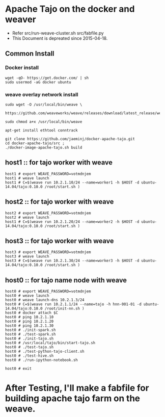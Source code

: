# Apache Tajo on the docker and weaver 


* Refer src/run-weave-cluster.sh src/fabfile.py
* This Document is depreated since 2015-04-18.



## Common Install
### Docker install

    wget -qO- https://get.docker.com/ | sh
    sudo usermod -aG docker ubuntu

### weave overlay network install
    sudo wget -O /usr/local/bin/weave \
      https://github.com/weaveworks/weave/releases/download/latest_release/weave

    sudo chmod a+x /usr/local/bin/weave
    
    apt-get install ethtool conntrack

    git clone https://github.com/jaeminj/docker-apache-tajo.git
    cd docker-apache-tajo/src ; 
    ./docker-image-apache-tajo.sh build


## host1 :: for tajo worker with weave


    host1 # export WEAVE_PASSWORD=votmdnjem
    host1 # weave launch 
    host1 # C=$(weave run 10.2.1.10/24 --name=worker1 -h $HOST -d ubuntu-14.04/tajo:0.10.0 /root/start.sh )



## host2 :: for tajo worker with weave

    host2 # export WEAVE_PASSWORD=votmdnjem
    host2 # weave launch
    host1 # C=$(weave run 10.2.1.20/24 --name=worker2 -h $HOST -d ubuntu-14.04/tajo:0.10.0 /root/start.sh )

## host3 ::  for tajo worker with weave

    
    host3 # export WEAVE_PASSWORD=votmdnjem
    host3 # weave launch
    host3 # C=$(weave run 10.2.1.30/24 --name=worker3 -h $HOST -d ubuntu-14.04/tajo:0.10.0 /root/start.sh )



## host0 :: for tajo name node with weave

    
    host0 # export WEAVE_PASSWORD=votmdnjem
    host0 # weave launch
    host0 # weave launch-dns 10.2.1.3/24
    host0 # C=$(weave run 10.2.1.1/24 --name=tajo -h hnn-001-01 -d ubuntu-14.04/tajo:0.10.0 /root/init-nn.sh )
    host0 # docker attach $C
    host0 # ping 10.2.1.10
    host0 # ping 10.2.1.20
    host0 # ping 10.2.1.30
    host0 # ./init-spark.sh
    host0 # ./test-spark.sh
    host0 # ./init-tajo.sh
    host0 # /usr/local/tajo/bin/start-tajo.sh
    host0 # ./test-tajo.sh
    host0 # ./test-python-tajo-client.sh
    host0 # ./test-hive.sh
    host0 # ./run-ipython-notebook.sh
    
    host0 # exit


# After Testing, I'll make a fabfile for building apache tajo farm on the weave.

